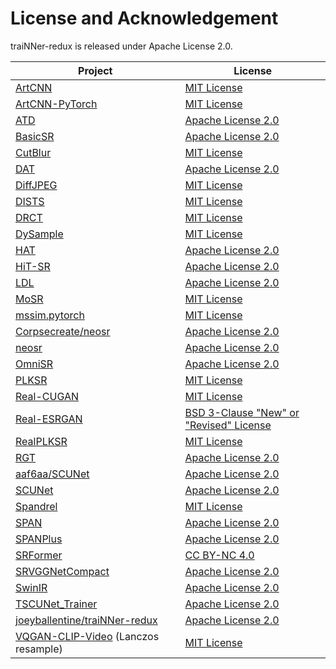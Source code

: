 # License and Acknowledgement

traiNNer-redux is released under Apache License 2.0.

|Project|License|
|-|-|
|[ArtCNN](https://github.com/Artoriuz/ArtCNN) | [MIT License](https://github.com/Artoriuz/ArtCNN/blob/main/LICENSE)|
|[ArtCNN-PyTorch](https://github.com/umzi2/ArtCNN-PyTorch) | [MIT License](https://github.com/umzi2/ArtCNN-PyTorch/blob/master/LICENSE)|
|[ATD](https://github.com/LabShuHangGU/Adaptive-Token-Dictionary) | [Apache License 2.0](https://github.com/LabShuHangGU/Adaptive-Token-Dictionary/blob/main/LICENSE.txt)|
|[BasicSR](https://github.com/XPixelGroup/BasicSR) | [Apache License 2.0](https://github.com/XPixelGroup/BasicSR/blob/master/LICENSE.txt)|
|[CutBlur](https://github.com/clovaai/cutblur/) | [MIT License](https://github.com/clovaai/cutblur/blob/master/LICENSE)|
|[DAT](https://github.com/zhengchen1999/dat) | [Apache License 2.0](https://github.com/zhengchen1999/DAT/blob/main/LICENSE)|
|[DiffJPEG](https://github.com/mlomnitz/DiffJPEG) | [MIT License](https://github.com/mlomnitz/DiffJPEG/blob/master/LICENSE) |
|[DISTS](https://github.com/dingkeyan93/DISTS) | [MIT License](https://github.com/dingkeyan93/DISTS/blob/master/LICENSE)|
|[DRCT](https://github.com/ming053l/DRCT) | [MIT License](https://github.com/ming053l/DRCT/blob/main/LICENSE)|
|[DySample](https://github.com/tiny-smart/dysample)| [MIT License](https://github.com/tiny-smart/dysample/blob/main/LICENSE)|
|[HAT](https://github.com/XPixelGroup/HAT) | [Apache License 2.0](https://github.com/XPixelGroup/HAT/blob/main/LICENSE)|
|[HiT-SR](https://github.com/XiangZ-0/HiT-SR) | [Apache License 2.0](https://github.com/XiangZ-0/HiT-SR/blob/main/LICENSE)|
|[LDL](https://github.com/csjliang/LDL) | [Apache License 2.0](https://github.com/csjliang/LDL/blob/master/LICENSE)|
|[MoSR](https://github.com/umzi2/MoSR) | [MIT License](https://github.com/umzi2/MoSR/blob/master/LICENSE)|
|[mssim.pytorch](https://github.com/lartpang/mssim.pytorch) | [MIT License](https://github.com/lartpang/mssim.pytorch/blob/main/LICENSE)|
|[Corpsecreate/neosr](https://github.com/Corpsecreate/neosr) | [Apache License 2.0](https://github.com/Corpsecreate/neosr/blob/master/license.txt)|
|[neosr](https://github.com/muslll/neosr) | [Apache License 2.0](https://github.com/muslll/neosr/blob/master/license.txt)|
|[OmniSR](https://github.com/Francis0625/Omni-SR) | [Apache License 2.0](https://github.com/Francis0625/Omni-SR#license)|
|[PLKSR](https://github.com/dslisleedh/PLKSR) | [MIT License](https://github.com/dslisleedh/PLKSR/blob/main/LICENSE)|
|[Real-CUGAN](https://github.com/bilibili/ailab) | [MIT License](https://github.com/bilibili/ailab/blob/main/Real-CUGAN/LICENSE)|
|[Real-ESRGAN](https://github.com/xinntao/Real-ESRGAN) | [BSD 3-Clause "New" or "Revised" License](https://github.com/xinntao/Real-ESRGAN/blob/master/LICENSE)|
|[RealPLKSR](https://github.com/muslll/neosr/blob/master/neosr/archs/realplksr_arch.py) | [MIT License](https://github.com/dslisleedh/PLKSR/blob/main/LICENSE)|
|[RGT](https://github.com/zhengchen1999/RGT) | [Apache License 2.0](https://github.com/zhengchen1999/RGT/blob/main/LICENSE)|
|[aaf6aa/SCUNet](https://github.com/aaf6aa/SCUNet) | [Apache License 2.0](https://github.com/aaf6aa/SCUNet/blob/main/LICENSE)|
|[SCUNet](https://github.com/cszn/SCUNet) | [Apache License 2.0](https://github.com/cszn/SCUNet/blob/main/LICENSE)|
|[Spandrel](https://github.com/chaiNNer-org/spandrel) | [MIT License](https://github.com/chaiNNer-org/spandrel/blob/main/LICENSE)
|[SPAN](https://github.com/hongyuanyu/SPAN) | [Apache License 2.0](https://github.com/hongyuanyu/SPAN/blob/main/LICENSE.txt)|
|[SPANPlus](https://github.com/umzi2/SPANPlus) | [Apache License 2.0](https://github.com/umzi2/SPANPlus/blob/master/license.txt)|
|[SRFormer](https://github.com/HVision-NKU/SRFormer) | [CC BY-NC 4.0](https://github.com/HVision-NKU/SRFormer/blob/main/LICENSE.txt)|
|[SRVGGNetCompact](https://github.com/XPixelGroup/BasicSR/blob/master/basicsr/archs/srvgg_arch.py) | [Apache License 2.0](https://github.com/XPixelGroup/BasicSR/blob/master/LICENSE.txt)|
|[SwinIR](https://github.com/JingyunLiang/SwinIR) | [Apache License 2.0](https://github.com/JingyunLiang/SwinIR/blob/main/LICENSE)|
|[TSCUNet_Trainer](https://github.com/Demetter/TSCUNet_Trainer) | [Apache License 2.0](https://github.com/Demetter/TSCUNet_Trainer/blob/main/LICENSE)|
|[joeyballentine/traiNNer-redux](https://github.com/joeyballentine/traiNNer-redux) | [Apache License 2.0](https://github.com/joeyballentine/traiNNer-redux/blob/master/LICENSE.txt)|
|[VQGAN-CLIP-Video](https://github.com/robobeebop/VQGAN-CLIP-Video) (Lanczos resample) | [MIT License](https://github.com/robobeebop/VQGAN-CLIP-Video/blob/main/LICENSE)|

